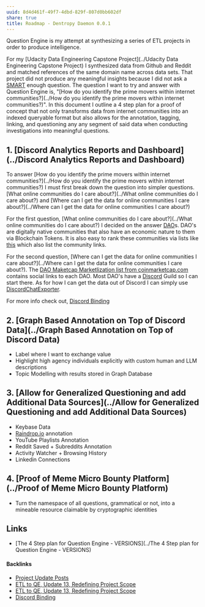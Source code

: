 ```yaml
---
uuid: 8d4d461f-49f7-4dbd-829f-807d0bb602df
share: true
title: Roadmap - Dentropy Daemon 0.0.1
---
```

Question Engine is my attempt at synthesizing a series of ETL projects in order to produce intelligence. 

For my [Udacity Data Engineering Capstone Project](../Udacity Data Engineering Capstone Project) I synthesized data from Github and Reddit and matched references of the same domain name across data sets. That project did not produce any meaningful insights because I did not ask a [SMART](../7aaae105-b1ea-4e4c-ac0a-2e1013b2d244) enough question. The question I want to try and answer with Question Engine is, "[How do you identify the prime movers within internet communities?](../How do you identify the prime movers within internet communities?)". In this document I outline a 4 step plan for a proof of concept that not only transforms data from internet communities into an indexed queryable format but also allows for the annotation, tagging, linking, and questioning any any segment of said data when conducting investigations into meaningful questions.

## 1. [Discord Analytics Reports and Dashboard](../Discord Analytics Reports and Dashboard)

To answer [How do you identify the prime movers within internet communities?](../How do you identify the prime movers within internet communities?) I must first break down the question into simpler questions. [What online communities do I care about?](../What online communities do I care about?) and [Where can I get the data for online communities I care about?](../Where can I get the data for online communities I care about?)

For the first question, [What online communities do I care about?](../What online communities do I care about?) I decided on the answer [DAO](../26725b10-b472-41ee-ba3b-4e9bc851f174)s. DAO's are digitally native communities that also have an economic nature to them via Blockchain Tokens. It is also easy to rank these communities via lists like [this](https://coinmarketcap.com/view/dao/) which also list the community links.

For the second question, [Where can I get the data for online communities I care about?](../Where can I get the data for online communities I care about?). The [DAO Maketcap Marketlization list from coinmarketcap.com](https://coinmarketcap.com/view/dao/) contains social links to each DAO. Most DAO's have a [Discord](../434d4a81-f2cc-4a50-b75c-0c66af4c15b2) Guild so I can start there. As for how I can get the data out of Discord I can simply use [DiscordChatExporter](../96e29692-2bcb-48eb-90fd-3cd8fdd986c3).

For more info check out, [Discord Binding](../1c376bfd-75ef-4c0d-9e23-3680653de55f)

## 2. [Graph Based Annotation on Top of Discord Data](../Graph Based Annotation on Top of Discord Data)

* Label where I want to exchange value
* Highlight high agency individuals explicitly with custom human and LLM descriptions
* Topic Modelling with results stored in Graph Database
## 3. [Allow for Generalized Questioning and add Additional Data Sources](../Allow for Generalized Questioning and add Additional Data Sources)

* Keybase Data
* [Raindrop.io](../10a39cee-adc7-43fc-bd29-28256e1a6144) annotation
* YouTube Playlists Annotation
* Reddit Saved + Subreddits Annotation
* Activity Watcher + Browsing History
* Linkedin Connections

## 4. [Proof of Meme Micro Bounty Platform](../Proof of Meme Micro Bounty Platform)

* Turn the namespace of all questions, grammatical or not, into a mineable resource claimable by cryptographic identities
## Links

* [The 4 Step plan for Question Engine - VERSIONS](../The 4 Step plan for Question Engine - VERSIONS)

#### Backlinks

* [Project Update Posts](/4c45797f-8d43-4277-a5c1-de8df9aa7876)
* [ETL to QE, Update 13, Redefining Project Scope](/0857e406-5e14-4b45-9e8c-3ae712a2f00a)
* [ETL to QE, Update 13, Redefining Project Scope](/0857e406-5e14-4b45-9e8c-3ae712a2f00a)
* [Discord Binding](/1c376bfd-75ef-4c0d-9e23-3680653de55f)